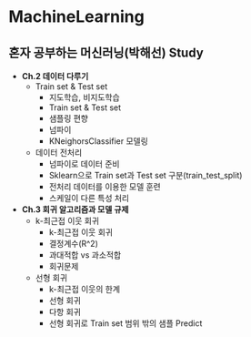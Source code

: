# MachineLearning
## **혼자 공부하는 머신러닝**(박해선) Study

* **Ch.2 데이터 다루기**
  * Train set & Test set
    *   지도학습, 비지도학습
    *   Train set & Test set
    *   샘플링 편향
    *   넘파이
    *   KNeighorsClassifier 모델링
  * 데이터 전처리
    * 넘파이로 데이터 준비
    * Sklearn으로 Train set과 Test set 구분(train_test_split)
    * 전처리 데이터를 이용한 모델 훈련
    * 스케일이 다른 특성 처리
* **Ch.3 회귀 알고리즘과 모델 규제**
  * k-최근접 이웃 회귀
    * k-최근접 이웃 회귀
    * 결정계수(R^2)
    * 과대적합 vs 과소적합
    * 회귀문제
  * 선형 회귀
    * k-최근접 이웃의 한계
    * 선형 회귀
    * 다항 회귀
    * 선형 회귀로 Train set 범위 밖의 샘플 Predict
